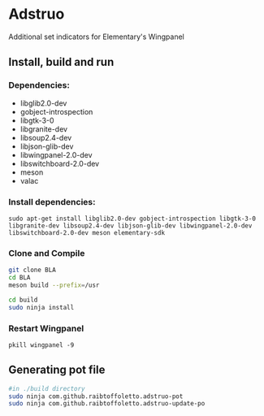# Adstruo
Additional set indicators for Elementary's Wingpanel

## Install, build and run
### Dependencies:
 - libglib2.0-dev
 - gobject-introspection
 - libgtk-3-0
 - libgranite-dev
 - libsoup2.4-dev
 - libjson-glib-dev
 - libwingpanel-2.0-dev
 - libswitchboard-2.0-dev
 - meson
 - valac

### Install dependencies:
`sudo apt-get install libglib2.0-dev gobject-introspection libgtk-3-0 libgranite-dev libsoup2.4-dev libjson-glib-dev libwingpanel-2.0-dev libswitchboard-2.0-dev meson elementary-sdk`

### Clone and Compile
```bash
git clone BLA
cd BLA
meson build --prefix=/usr

cd build
sudo ninja install
```
### Restart Wingpanel
`pkill wingpanel -9`


## Generating pot file
```bash
#in ./build directory
sudo ninja com.github.raibtoffoletto.adstruo-pot
sudo ninja com.github.raibtoffoletto.adstruo-update-po
```
